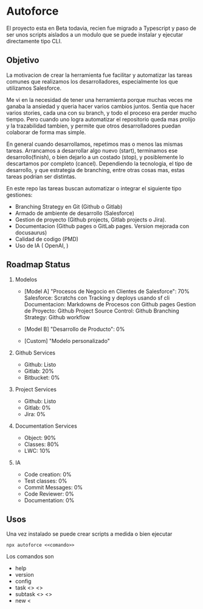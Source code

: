 # Autoforce

El proyecto esta en Beta todavia, recien fue migrado a Typescript y paso de ser unos scripts aislados a un modulo que se puede instalar y ejecutar directamente tipo CLI.


## Objetivo

La motivacion de crear la herramienta fue facilitar y automatizar las tareas comunes que realizamos los desarrolladores, especialmente los que utilizamos Salesforce.

Me vi en la necesidad de tener una herramienta porque muchas veces me ganaba la ansiedad y queria hacer varios cambios juntos. Sentia que hacer varios stories, cada una con su branch, y todo el proceso era perder mucho tiempo. Pero cuando uno logra automatizar el repositorio queda mas prolijo y la trazabilidad tambien, y permite que otros desarrolladores puedan colaborar de forma mas simple.

En general cuando desarrollamos, repetimos mas o menos las mismas tareas. Arrancamos a desarrollar algo nuevo (start), terminamos ese desarrollo(finish), o bien dejarlo a un costado (stop), y posiblemente lo descartamos por completo (cancel). Dependiendo la tecnologia, el tipo de desarrollo, y que estrategia de branching, entre otras cosas mas, estas tareas podrian ser distintas.

En este repo las tareas buscan automatizar o integrar el siguiente tipo gestiones:

- Branching Strategy en Git (Github o Gitlab)
- Armado de ambiente de desarrollo (Salesforce)
- Gestion de proyecto (Github projects, Gitlab projects o Jira).
- Documentacion (Github pages o GitLab pages. Version mejorada con docusaurus)
- Calidad de codigo (PMD)
- Uso de IA ( OpenAI, )


## Roadmap Status

1. Modelos
    - [Model A] "Procesos de Negocio en Clientes de Salesforce": 70%
        Salesforce: Scratchs con Tracking y deploys usando sf cli 
        Documentacion: Markdowns de Procesos con Github pages
        Gestion de Proyecto: Github Project
        Source Control: Github
        Branching Strategy: Github workflow

    - [Model B] "Desarrollo de Producto": 0%

    - [Custom] "Modelo personalizado" 

2. Github Services
    - Github: Listo
    - Gitlab: 20%
    - Bitbucket: 0%

3. Project Services
    - Github: Listo
    - Gitlab: 0%
    - Jira: 0%

4. Documentation Services
    - Object: 90%
    - Classes: 80%
    - LWC: 10%

5. IA
    - Code creation: 0%
    - Test classes: 0%
    - Commit Messages: 0%
    - Code Reviewer: 0%
    - Documentation: 0%




## Usos
Una vez instalado se puede crear scripts a medida o bien ejecutar 

```
npx autoforce <<comando>>
```

Los comandos son

* help
* version
* config
* task <<taskname>> <<opciones>>
* subtask <<subtaskname>> <<opciones>>
* new <<template>>

Si no se ingresa ningun comando asume que es task

Y si no se ingresan parametros, tiene un modo asistido que los va a ir preguntando. Por ejemplo para el comando new, dara una lista de opciones de acuerdo a los templates.


Hay un proyecto de test para analizar y probar la herramienta. 

https://github.com/sebastianclaros/autoforce-test

La guia del readme sirve de ejemplo.


## Testear una version

Para hacer un testeo local se puede generar una version nueva

```
yarn build && yarn pack
```

Y despues en algun proyecto se puede instalar

```
yarn add -D files:<<path-to-file>>
```

